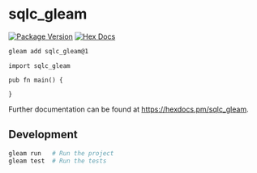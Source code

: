 # sqlc_gleam

[![Package Version](https://img.shields.io/hexpm/v/sqlc_gleam)](https://hex.pm/packages/sqlc_gleam)
[![Hex Docs](https://img.shields.io/badge/hex-docs-ffaff3)](https://hexdocs.pm/sqlc_gleam/)

```sh
gleam add sqlc_gleam@1
```
```gleam
import sqlc_gleam

pub fn main() {
  
}
```

Further documentation can be found at <https://hexdocs.pm/sqlc_gleam>.

## Development

```sh
gleam run   # Run the project
gleam test  # Run the tests
```
